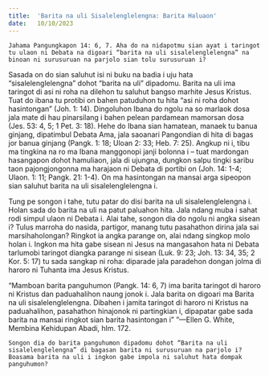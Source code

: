 ```yaml
---
title:  'Barita na uli Sisalelenglelengna: Barita Haluaon'
date:   10/10/2023
---
```


`Jahama Pangungkapon 14: 6, 7. Aha do na nidapotmu sian ayat i taringot tu ulaon ni Debata na digoari “barita na uli sisalelenglelengna” na binoan ni surusuruan na parjolo sian tolu surusuruan i?`

Sasada on do sian saluhut isi ni buku na badia i uju hata “sisalelenglelengna” dohot “barita na uli” dipadomu. Barita na uli ima taringot di asi ni roha na dilehon tu saluhut bangso marhite Jesus Kristus. Tuat do ibana tu protibi on bahen patuduhon tu hita “asi ni roha dohot hasintongan” (Joh. 1: 14). Dingoluhon Ibana do ngolu na so marlaok dosa jala mate di hau pinarsilang i bahen pelean pardamean mamorsan dosa (Jes. 53: 4, 5; 1 Pet. 3: 18). Hehe do Ibana sian hamatean, manaek tu banua ginjang, dipatimbul Debata Ama, jala saoanari Pangondian di hita di bagas jor banua ginjang (Pangk. 1: 18; Uloan 2: 33; Heb. 7: 25). Angkup ni i, tibu ma tingkina na ro ma Ibana manggonopi janji bolonna i – tuat mardongan hasangapon dohot hamuliaon, jala di ujungna, dungkon salpu tingki saribu taon pajongjongonna ma harajaon ni Debata di portibi on (Joh. 14: 1-4; Ulaon. 1: 11; Pangk. 21: 1-4). On ma hasintongan na mansai arga sipeopon sian saluhut barita na uli sisalelenglelengna i.

Tung pe songon i tahe, tutu patar do disi barita na uli sisalelenglelengna i. Holan sada do barita na uli na patut paluahon hita. Jala ndang muba i sahat rodi simpul ulaon ni Debata i. Alai tahe, songon dia do ngolu ni angka sisean i? Tulus marroha do nasida, partigor, manang tutu pasahathon dirina jala sai marsihaholongan? Ringkot ia angka parange on, alai ndang singkop molo holan i. Ingkon ma hita gabe sisean ni Jesus na mangasahon hata ni Debata tarlumobi taringot diangka parange ni sisean (Luk. 9: 23; Joh. 13: 34, 35; 2 Kor. 5: 17) tu sada sangkap ni roha: diparade jala paradehon dongan jolma di haroro ni Tuhanta ima Jesus Kristus.

“Mamboan barita panguhumon (Pangk. 14: 6, 7) ima barita taringot di haroro ni Kristus dan paduahalihon naung jonok i. Jala barita on digoari ma Barita na uli sisalelenglelengna. Dibahen i jamita taringot di haroro ni Kristus na paduahalihon, pasahathon hinajonok ni partingkian i, dipapatar gabe sada barita na mansai ringkot sian barita hasintongan i” ”—Ellen G. White, Membina Kehidupan Abadi, hlm. 172.

`Songon dia do barita panguhumon dipadomu dohot “Barita na uli sisalelenglelengna” di bagasan barita ni surusuruan na parjolo i? Boasama barita na uli i ingkon gabe impola ni saluhut hata dompak panguhumon?`